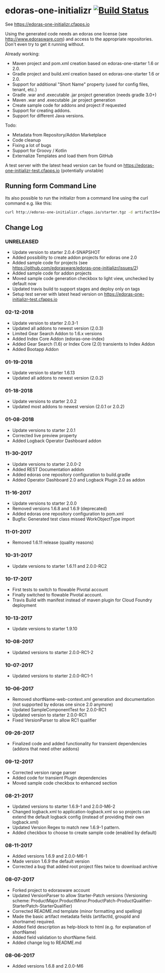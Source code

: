 # edoras-one-initializr [![Build Status](https://travis-ci.org/edorasware/edoras-one-initializr.svg?branch=master)](https://travis-ci.org/edorasware/edoras-one-initializr)

See https://edoras-one-initializr.cfapps.io

Using the generated code needs an edoras one license (see http://www.edorasware.com) and access to the appropriate repositories. Don't even try to get it running without.

Already working:
- Maven project and pom.xml creation based on edoras-one-starter 1.6 or 2.0.
- Gradle project and build.xml creation based on edoras-one-starter 1.6 or 2.0.
- Support for additional "Short Name" property (used for config files, tenant, etc.)
- Gradle .war and .executable .jar project generation (needs gradle 3.0+)
- Maven .war and .executable .jar project generation
- Create sample code for addons and project if requested
- Support for creating addons.
- Support for different Java versions.

Todo:
- Metadata from Repository/Addon Marketplace
- Code cleanup
- Fixing a lot of bugs
- Support for Groovy / Kotlin
- Externalize Templates and load them from GitHub

A test server with the latest head version can be found on https://edoras-one-initializr-test.cfapps.io (potentially unstable)

## Running form Command Line

Its also possible to run the initializr from a command line using the curl command e.g. like this:

```bash
curl http://edoras-one-initializr.cfapps.io/starter.tgz -d artifactId=my-app -d groupId=com.edorasware.app -d shortName=myApp | tar -zvx
```

## Change Log

### UNRELEASED
- Update version to starter 2.0.4-SNAPSHOT
- Added possibility to create addon projects for edoras one 2.0
- Added sample code for projects (see https://github.com/edorasware/edoras-one-initializr/issues/2)
- Added sample code for addon projects
- Moved sample code generation checkbox to light view, unchecked by default now
- Updated travis build to support stages and deploy only on tags
- Setup test server with latest head version on https://edoras-one-initializr-test.cfapps.io

### 02-12-2018
- Update version to starter 2.0.3-1
- Updated all addons to newest version (2.0.3)
- Limited Gear Search Addon to 1.6.x versions
- Added Index Core Addon (edoras-one-index)
- Added Gear Search (1.6) or Index Core (2.0) transients to Index Addon
- Added Bootapp Addon

### 01-19-2018
- Update version to starter 1.6.13
- Updated all addons to newest version (2.0.2)

### 01-18-2018
- Update versions to starter 2.0.2
- Updated most addons to newest version (2.0.1 or 2.0.2)

### 01-08-2018
- Update versions to starter 2.0.1
- Corrected live preview property
- Added Logback Operator Dashboard addon

### 11-30-2017
- Update versions to starter 2.0.0-2
- Added REST Documentation addon
- Added edoras one repository configuration to build.gradle
- Added Operator Dashboard 2.0 and Logback Plugin 2.0 as addon

### 11-16-2017
- Update versions to starter 2.0.0
- Removed versions 1.6.8 and 1.6.9 (deprecated)
- Added edoras one repository configuration to pom.xml
- Bugfix: Generated test class missed WorkObjectType import

### 11-01-2017
- Removed 1.6.11 release (quality reasons)

### 10-31-2017
- Update versions to starter 1.6.11 and 2.0.0-RC2

### 10-17-2017
- First tests to switch to flowable Pivotal account
- Finally switched to flowable Pivotal account.
- Travis Build with manifest instead of maven plugin for Cloud Foundry deployment

### 10-13-2017
- Update versions to starter 1.9.10

### 10-08-2017
- Updated versions to starter 2.0.0-RC1-2

### 10-07-2017
- Updated versions to starter 2.0.0-RC1-1

### 10-06-2017
- Removed shortName-web-context.xml generation and documentation (not supported by edoras one since 2.0 anymore)
- Updated SampleComponentTest for 2.0.0-RC1
- Updated version to starter 2.0.0-RC1
- Fixed VersionParser to allow RC1 qualifier

### 09-26-2017
- Finalized code and added functionality for transient dependencies (addons that need other addons)

### 09-12-2017
- Corrected version range parser
- Added code for transient Plugin dependencies
- Moved sample code checkbox to enhanced section

### 08-21-2017
- Updated versions to starter 1.6.9-1 and 2.0.0-M6-2
- Changed logback.xml to application-logback.xml so so projects can extend the default logback config (instead of providing their own logback.xml)
- Updated Version Regex to match new 1.6.9-1 pattern.
- Added checkbox to choose to create sample code (enabled by default)

### 08-11-2017
- Added versions 1.6.9 and 2.0.0-M6-1
- Made version 1.6.9 the default version
- Corrected a bug that added root project files twice to download archive

### 08-07-2017
- Forked project to edorasware account
- Updated VersionParser to allow Starter-Patch versions (Versioning scheme: ProductMajor.ProductMinor.ProductPatch-ProductQualifier-StarterPatch-StarterQualifier) 
- Corrected README.md template (minor formatting and spelling)
- Made the basic artifact metadata fields (artifactId, groupId and shortname) required.
- Added field description as help-block to html (e.g. for explanation of shortName)
- Added field validation to shortName field.
- Added change log to README.md

### 08-06-2017
- Added versions 1.6.8 and 2.0.0-M6